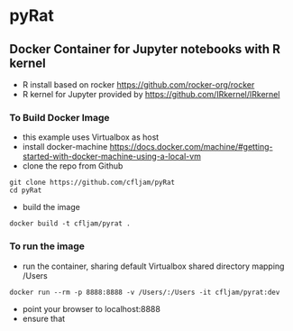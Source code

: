 # pyRat

## Docker Container for Jupyter notebooks with R kernel

- R install based on rocker https://github.com/rocker-org/rocker
- R kernel for Jupyter provided by https://github.com/IRkernel/IRkernel

### To Build Docker Image

- this example uses Virtualbox as host
- install docker-machine https://docs.docker.com/machine/#getting-started-with-docker-machine-using-a-local-vm
- clone the repo from Github
```
git clone https://github.com/cfljam/pyRat
cd pyRat
```
- build the image
```
docker build -t cfljam/pyrat .
```

### To run the image
- run the container, sharing default Virtualbox shared directory mapping /Users
```
docker run --rm -p 8888:8888 -v /Users/:/Users -it cfljam/pyrat:dev
```
- point your browser to localhost:8888 
- ensure that  

